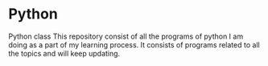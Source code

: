 # Python
Python class
This repository consist of all the programs of python I am doing as a part of my learning process.
It consists of programs related to all the topics and will keep updating.
